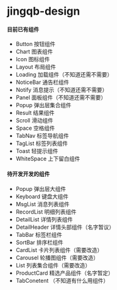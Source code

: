 # jingqb-design

#### 目前已有组件

- Button 按钮组件
- Chart 图表组件
- Icon 图标组件
- Layout 布局组件
- Loading 加载组件（不知道还需不需要）
- NoticeBar 通告栏组件
- Notify 消息提示（不知道还需不需要）
- Panel 面板组件（不知道还需不需要）
- Popup 弹出层集合组件 
- Result 结果组件
- Scroll 滑动组件
- Space 空格组件
- TabNav 标签导航组件
- TagList 标签列表组件
- Toast 轻提示组件
- WhiteSpace 上下留白组件



#### 待开发开发的组件

- Popup 弹出层大组件
- Keyboard 键盘大组件
- MsgList 消息列表组件
- RecordList 明细列表组件
- DetailList 详情列表组件
- DetailHeader 详情头部组件（名字暂议）
- TabBar 标签栏组件 
- SortBar 排序栏组件
- CardList 卡片列表组件（需要改造）
- Carousel 轮播图组件（需要改造）
- List 列表集合组件（需要改造）
- ProductCard 精选产品组件（名字暂定）
- TabConetent （不知道有什么用组件）



